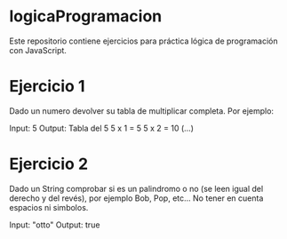 # logicaProgramacion

Este repositorio contiene ejercicios para práctica lógica de programación con JavaScript. 

<h1>Ejercicio 1</h1>
Dado un numero devolver su tabla de multiplicar completa. Por ejemplo:

Input: 5
Output:
Tabla del 5
5 x 1 = 5
5 x 2 = 10
(...)

<h1>Ejercicio 2</h1>
Dado un String comprobar si es un palindromo o no (se leen igual del derecho y del revés), por ejemplo Bob, Pop, etc... No tener en cuenta espacios ni simbolos.

Input: "otto" 
Output: true
